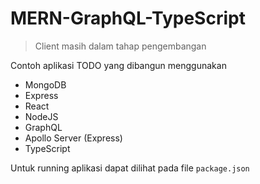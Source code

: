 # MERN-GraphQL-TypeScript

<blockquote>Client masih dalam tahap pengembangan</blockquote>

Contoh aplikasi TODO yang dibangun menggunakan
- MongoDB
- Express
- React
- NodeJS
- GraphQL
- Apollo Server (Express)
- TypeScript

Untuk running aplikasi dapat dilihat pada file <code>package.json</code>
